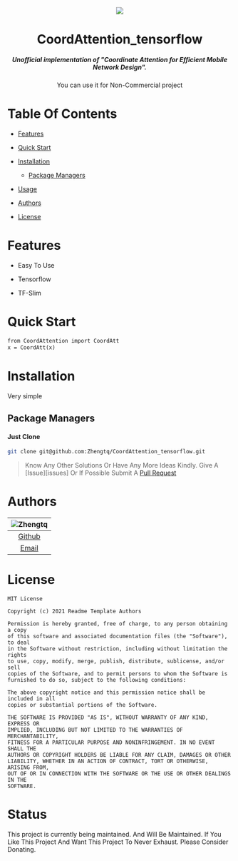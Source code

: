 <div align="center" id="top"><p><a href="https://app.codacy.com/gh/krishdevdb/readme-template/dashboard"><img src="https://img.shields.io/codacy/grade/1a76cd48727846d7804203b3f7ff66ed?style=flat-square"></a>
  <br>
  <h1>CoordAttention_tensorflow</h1>
  <h5>Unofficial implementation of "Coordinate Attention for Efficient Mobile Network Design".</h5>
  <p>
  You can use it for Non-Commercial project
  </p>

</div>

# Table Of Contents

*   [Features](#features)

*   [Quick Start](#quick-start)

*   [Installation](#installation)

    *   [Package Managers](#package-managers)

*   [Usage](#usage)

*   [Authors](#authors)

*   [License](#license)


# Features

*   Easy To Use 

*   Tensorflow 
*   TF-Slim


# Quick Start


```markdown
from CoordAttention import CoordAtt 
x = CoordAtt(x) 
```


# Installation

Very simple


## Package Managers

#### Just Clone 

```bash
git clone git@github.com:Zhengtq/CoordAttention_tensorflow.git
```


    

> Know Any Other Solutions Or Have Any More Ideas Kindly. Give A [Issue][issues] Or If Possible Submit A [Pull Request](https://github.com/Zhengtq/CoordAttention_tensorflow/pulls)


# Authors

| ![Zhengtq](https://github.com/Zhengtq) |
| :----------------------------------------------------------: |
| [Github](https://github.com/Zhengtq) |
| [Email](mailto:1553866519@qq.com) |


# License
```
MIT License

Copyright (c) 2021 Readme Template Authors

Permission is hereby granted, free of charge, to any person obtaining a copy
of this software and associated documentation files (the "Software"), to deal
in the Software without restriction, including without limitation the rights
to use, copy, modify, merge, publish, distribute, sublicense, and/or sell
copies of the Software, and to permit persons to whom the Software is
furnished to do so, subject to the following conditions:

The above copyright notice and this permission notice shall be included in all
copies or substantial portions of the Software.

THE SOFTWARE IS PROVIDED "AS IS", WITHOUT WARRANTY OF ANY KIND, EXPRESS OR
IMPLIED, INCLUDING BUT NOT LIMITED TO THE WARRANTIES OF MERCHANTABILITY,
FITNESS FOR A PARTICULAR PURPOSE AND NONINFRINGEMENT. IN NO EVENT SHALL THE
AUTHORS OR COPYRIGHT HOLDERS BE LIABLE FOR ANY CLAIM, DAMAGES OR OTHER
LIABILITY, WHETHER IN AN ACTION OF CONTRACT, TORT OR OTHERWISE, ARISING FROM,
OUT OF OR IN CONNECTION WITH THE SOFTWARE OR THE USE OR OTHER DEALINGS IN THE
SOFTWARE.
```

# Status

This project is currently being maintained. And Will Be Maintained. If You Like This Project And Want This Project To Never Exhaust. Please Consider Donating.

